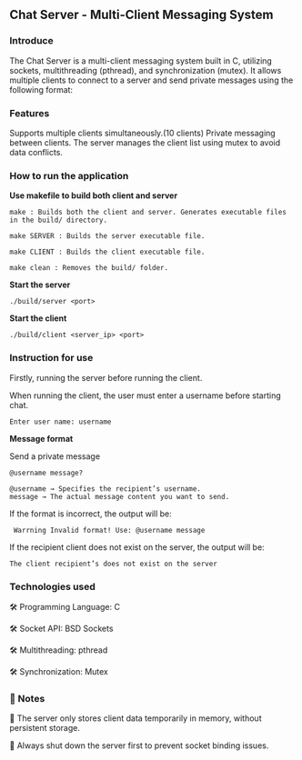 ## Chat Server - Multi-Client Messaging System
### Introduce 

The Chat Server is a multi-client messaging system built in C, utilizing sockets, multithreading (pthread), and synchronization (mutex). It allows multiple clients to connect to a server and send private messages using the following format:

###  Features

Supports multiple clients simultaneously.(10 clients)
Private messaging between clients.
The server manages the client list using mutex to avoid data conflicts.

### How to run the application 
    
**Use makefile to build both client and server**
    
    make : Builds both the client and server. Generates executable files in the build/ directory.

    make SERVER : Builds the server executable file.

    make CLIENT : Builds the client executable file.

    make clean : Removes the build/ folder.
    
**Start the server**
    
    ./build/server <port>

**Start the client**

    ./build/client <server_ip> <port>

### Instruction for use 

Firstly, running the server before running the client.

When running the client, the user must enter a username before starting chat.
    
    Enter user name: username

**Message format**

Send a private message

    @username message?

    @username → Specifies the recipient’s username.
    message → The actual message content you want to send.

If the format is incorrect, the output will be:

     Warrning Invalid format! Use: @username message

If the recipient client does not exist on the server, the output will be:

    The client recipient’s does not exist on the server

### Technologies used
🛠 Programming Language: C

🛠 Socket API: BSD Sockets

🛠 Multithreading: pthread

🛠 Synchronization: Mutex

### 📌 Notes
🔹 The server only stores client data temporarily in memory, without persistent storage.

🔹 Always shut down the server first to prevent socket binding issues.